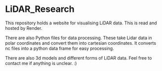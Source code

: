 # LiDAR_Research
This repository holds a website for visualising LiDAR data. This is read and hosted by Render.

There are also Python files for data processing. These take Lidar data in polar coordinates and convert them into cartesian coordinates. It converts nc files into a python data frame for easy processing.

There are also 3d models and different forms of LiDAR data. Feel free to contact me if anything is unclear. :)
